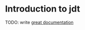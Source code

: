 # Introduction to jdt

TODO: write [great documentation](http://jacobian.org/writing/great-documentation/what-to-write/)
